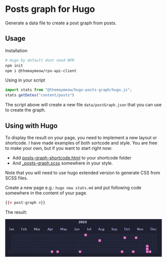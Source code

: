 # Posts graph for Hugo

Generate a data file to create a post graph from posts.

## Usage

Installation

```bash
# Hugo by default dont need NPM
npm init
npm i @themaymeow/rpo-api-client
```

Using in your script

```javascript
import stats from "@themaymeow/hugo-posts-graph/hugo.js";
stats.getDates("content/posts")
```
The script above will create a new file `data/postGraph.json` that you can use to create the graph.

## Using with Hugo

To display the result on your page, you need to implement a new layout or shortcode. I have made examples of both sortcode and style.
You are free to make your own, but if you want to start right now:

- Add [posts-graph-shortcode.html](https://github.com/MayMeow/hugo-posts-graph/blob/main/example/posts-graph-shortcode.html) to your shortcode folder
- And [_posts-graph.scss](https://github.com/MayMeow/hugo-posts-graph/blob/main/example/_posts-graph.scss) somewhere in your style.

Note that you will need to use hugo extended version to generate CSS from SCSS files.

Create a new page e.g.: `hugo new stats.md` and put following code somewhere in the content of your page.

```html
{{< post-graph >}}
```

The result:

![](posts-graph.png)

